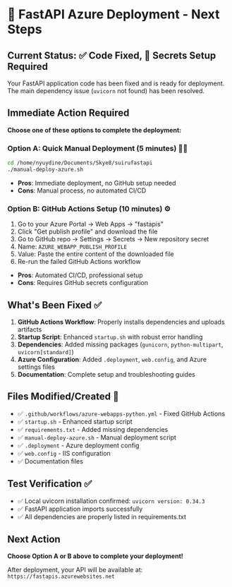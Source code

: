 # 🚀 FastAPI Azure Deployment - Next Steps

## Current Status: ✅ Code Fixed, 🔧 Secrets Setup Required

Your FastAPI application code has been fixed and is ready for deployment. The main dependency issue (`uvicorn` not found) has been resolved.

## Immediate Action Required

**Choose one of these options to complete the deployment:**

### Option A: Quick Manual Deployment (5 minutes) 🏃‍♂️
```bash
cd /home/nyuydine/Documents/Skye8/suirufastapi
./manual-deploy-azure.sh
```
- **Pros**: Immediate deployment, no GitHub setup needed
- **Cons**: Manual process, no automated CI/CD

### Option B: GitHub Actions Setup (10 minutes) ⚙️
1. Go to your Azure Portal → Web Apps → "fastapis"
2. Click "Get publish profile" and download the file
3. Go to GitHub repo → Settings → Secrets → New repository secret
4. Name: `AZURE_WEBAPP_PUBLISH_PROFILE`
5. Value: Paste the entire content of the downloaded file
6. Re-run the failed GitHub Actions workflow

- **Pros**: Automated CI/CD, professional setup
- **Cons**: Requires GitHub secrets configuration

## What's Been Fixed ✅

1. **GitHub Actions Workflow**: Properly installs dependencies and uploads artifacts
2. **Startup Script**: Enhanced `startup.sh` with robust error handling
3. **Dependencies**: Added missing packages (`gunicorn`, `python-multipart`, `uvicorn[standard]`)
4. **Azure Configuration**: Added `.deployment`, `web.config`, and Azure settings files
5. **Documentation**: Complete setup and troubleshooting guides

## Files Modified/Created 📁

- ✅ `.github/workflows/azure-webapps-python.yml` - Fixed GitHub Actions
- ✅ `startup.sh` - Enhanced startup script  
- ✅ `requirements.txt` - Added missing dependencies
- ✅ `manual-deploy-azure.sh` - Manual deployment script
- ✅ `.deployment` - Azure deployment config
- ✅ `web.config` - IIS configuration
- ✅ Documentation files

## Test Verification ✅

- ✅ Local uvicorn installation confirmed: `uvicorn version: 0.34.3`
- ✅ FastAPI application imports successfully
- ✅ All dependencies are properly listed in requirements.txt

## Next Action
**Choose Option A or B above to complete your deployment!**

After deployment, your API will be available at: `https://fastapis.azurewebsites.net`
